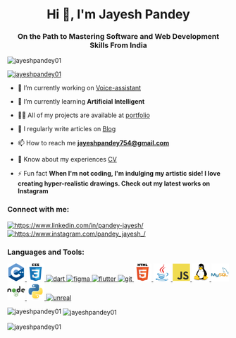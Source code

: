 <h1 align="center">Hi 👋, I'm Jayesh Pandey</h1>
<h3 align="center">On the Path to Mastering Software and Web Development Skills From India</h3>

<p align="left"> <img src="https://komarev.com/ghpvc/?username=jayeshpandey01&label=Profile%20views&color=0e75b6&style=flat" alt="jayeshpandey01" /> </p>

<p align="left"> <a href="https://github.com/ryo-ma/github-profile-trophy"><img src="https://github-profile-trophy.vercel.app/?username=jayeshpandey01" alt="jayeshpandey01" /></a> </p>

- 🔭 I’m currently working on [Voice-assistant](https://github.com/jayeshpandey01/voice-assistant)

- 🌱 I’m currently learning **Artificial Intelligent**

- 👨‍💻 All of my projects are available at [portfolio](https://portfoliojayesh.netlify.app/)

- 📝 I regularly write articles on [Blog](https://mickeybytes.blogspot.com/)

- 📫 How to reach me **jayeshpandey754@gmail.com**

- 📄 Know about my experiences [CV](https://drive.google.com/file/d/1Msc3xLKZyJsjHrT798xrL0rOFXsXiUEV/view?usp=drive_link)

- ⚡ Fun fact **When I'm not coding, I'm indulging my artistic side! I love creating hyper-realistic drawings. Check out my latest works on Instagram**

<h3 align="left">Connect with me:</h3>
<p align="left">
<a href="https://linkedin.com/in/https://www.linkedin.com/in/pandey-jayesh/" target="blank"><img align="center" src="https://raw.githubusercontent.com/rahuldkjain/github-profile-readme-generator/master/src/images/icons/Social/linked-in-alt.svg" alt="https://www.linkedin.com/in/pandey-jayesh/" height="30" width="40" /></a>
<a href="https://instagram.com/https://www.instagram.com/pandey_jayesh_/" target="blank"><img align="center" src="https://raw.githubusercontent.com/rahuldkjain/github-profile-readme-generator/master/src/images/icons/Social/instagram.svg" alt="https://www.instagram.com/pandey_jayesh_/" height="30" width="40" /></a>
</p>

<h3 align="left">Languages and Tools:</h3>
<p align="left"> <a href="https://www.w3schools.com/cpp/" target="_blank" rel="noreferrer"> <img src="https://raw.githubusercontent.com/devicons/devicon/master/icons/cplusplus/cplusplus-original.svg" alt="cplusplus" width="40" height="40"/> </a> <a href="https://www.w3schools.com/css/" target="_blank" rel="noreferrer"> <img src="https://raw.githubusercontent.com/devicons/devicon/master/icons/css3/css3-original-wordmark.svg" alt="css3" width="40" height="40"/> </a> <a href="https://dart.dev" target="_blank" rel="noreferrer"> <img src="https://www.vectorlogo.zone/logos/dartlang/dartlang-icon.svg" alt="dart" width="40" height="40"/> </a> <a href="https://www.figma.com/" target="_blank" rel="noreferrer"> <img src="https://www.vectorlogo.zone/logos/figma/figma-icon.svg" alt="figma" width="40" height="40"/> </a> <a href="https://flutter.dev" target="_blank" rel="noreferrer"> <img src="https://www.vectorlogo.zone/logos/flutterio/flutterio-icon.svg" alt="flutter" width="40" height="40"/> </a> <a href="https://git-scm.com/" target="_blank" rel="noreferrer"> <img src="https://www.vectorlogo.zone/logos/git-scm/git-scm-icon.svg" alt="git" width="40" height="40"/> </a> <a href="https://www.w3.org/html/" target="_blank" rel="noreferrer"> <img src="https://raw.githubusercontent.com/devicons/devicon/master/icons/html5/html5-original-wordmark.svg" alt="html5" width="40" height="40"/> </a> <a href="https://www.java.com" target="_blank" rel="noreferrer"> <img src="https://raw.githubusercontent.com/devicons/devicon/master/icons/java/java-original.svg" alt="java" width="40" height="40"/> </a> <a href="https://developer.mozilla.org/en-US/docs/Web/JavaScript" target="_blank" rel="noreferrer"> <img src="https://raw.githubusercontent.com/devicons/devicon/master/icons/javascript/javascript-original.svg" alt="javascript" width="40" height="40"/> </a> <a href="https://www.linux.org/" target="_blank" rel="noreferrer"> <img src="https://raw.githubusercontent.com/devicons/devicon/master/icons/linux/linux-original.svg" alt="linux" width="40" height="40"/> </a> <a href="https://www.mysql.com/" target="_blank" rel="noreferrer"> <img src="https://raw.githubusercontent.com/devicons/devicon/master/icons/mysql/mysql-original-wordmark.svg" alt="mysql" width="40" height="40"/> </a> <a href="https://nodejs.org" target="_blank" rel="noreferrer"> <img src="https://raw.githubusercontent.com/devicons/devicon/master/icons/nodejs/nodejs-original-wordmark.svg" alt="nodejs" width="40" height="40"/> </a> <a href="https://www.python.org" target="_blank" rel="noreferrer"> <img src="https://raw.githubusercontent.com/devicons/devicon/master/icons/python/python-original.svg" alt="python" width="40" height="40"/> </a> <a href="https://unrealengine.com/" target="_blank" rel="noreferrer"> <img src="https://raw.githubusercontent.com/kenangundogan/fontisto/036b7eca71aab1bef8e6a0518f7329f13ed62f6b/icons/svg/brand/unreal-engine.svg" alt="unreal" width="40" height="40"/> </a> </p>

<p><img align="left" src="https://github-readme-stats.vercel.app/api/top-langs?username=jayeshpandey01&show_icons=true&locale=en&layout=compact" alt="jayeshpandey01" /></p>

<p>&nbsp;<img align="center" src="https://github-readme-stats.vercel.app/api?username=jayeshpandey01&show_icons=true&locale=en" alt="jayeshpandey01" /></p>

<p><img align="center" src="https://github-readme-streak-stats.herokuapp.com/?user=jayeshpandey01&" alt="jayeshpandey01" /></p>
